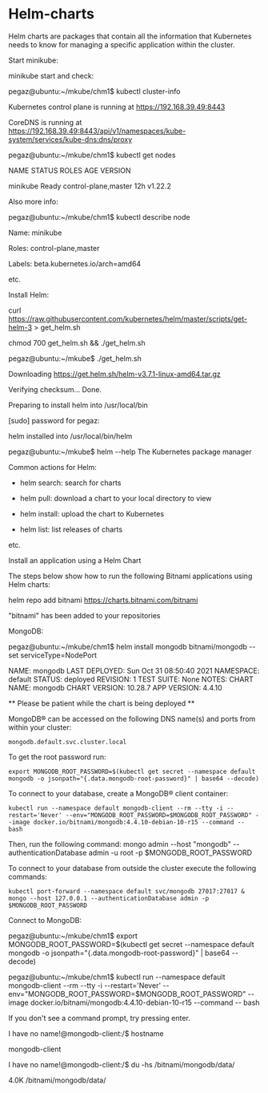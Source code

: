 # Helm-charts
Helm charts are packages that contain all the information that Kubernetes needs to know for managing a specific application within the cluster.

Start minikube:

minikube start and check:

pegaz@ubuntu:~/mkube/chm1$ kubectl cluster-info

Kubernetes control plane is running at https://192.168.39.49:8443

CoreDNS is running at https://192.168.39.49:8443/api/v1/namespaces/kube-system/services/kube-dns:dns/proxy

pegaz@ubuntu:~/mkube/chm1$ kubectl get nodes

NAME       STATUS   ROLES                  AGE   VERSION

minikube   Ready    control-plane,master   12h   v1.22.2

Also more info:

pegaz@ubuntu:~/mkube/chm1$ kubectl describe node

Name:               minikube

Roles:              control-plane,master

Labels:             beta.kubernetes.io/arch=amd64

etc.

Install Helm:

curl https://raw.githubusercontent.com/kubernetes/helm/master/scripts/get-helm-3 > get_helm.sh

chmod 700 get_helm.sh && ./get_helm.sh

pegaz@ubuntu:~/mkube$ ./get_helm.sh 

Downloading https://get.helm.sh/helm-v3.7.1-linux-amd64.tar.gz

Verifying checksum... Done.

Preparing to install helm into /usr/local/bin

[sudo] password for pegaz: 

helm installed into /usr/local/bin/helm

pegaz@ubuntu:~/mkube$ helm --help
The Kubernetes package manager

Common actions for Helm:

- helm search:    search for charts

- helm pull:      download a chart to your local directory to view

- helm install:   upload the chart to Kubernetes

- helm list:      list releases of charts

etc.

Install an application using a Helm Chart

The steps below show how to run the following Bitnami applications using Helm charts:

helm repo add bitnami https://charts.bitnami.com/bitnami

"bitnami" has been added to your repositories

MongoDB:

pegaz@ubuntu:~/mkube/chm1$ helm install mongodb bitnami/mongodb --set serviceType=NodePort 

NAME: mongodb
LAST DEPLOYED: Sun Oct 31 08:50:40 2021
NAMESPACE: default
STATUS: deployed
REVISION: 1
TEST SUITE: None
NOTES:
CHART NAME: mongodb
CHART VERSION: 10.28.7
APP VERSION: 4.4.10

** Please be patient while the chart is being deployed **

MongoDB&reg; can be accessed on the following DNS name(s) and ports from within your cluster:

    mongodb.default.svc.cluster.local

To get the root password run:

    export MONGODB_ROOT_PASSWORD=$(kubectl get secret --namespace default mongodb -o jsonpath="{.data.mongodb-root-password}" | base64 --decode)

To connect to your database, create a MongoDB&reg; client container:

    kubectl run --namespace default mongodb-client --rm --tty -i --restart='Never' --env="MONGODB_ROOT_PASSWORD=$MONGODB_ROOT_PASSWORD" --image docker.io/bitnami/mongodb:4.4.10-debian-10-r15 --command -- bash

Then, run the following command:
    mongo admin --host "mongodb" --authenticationDatabase admin -u root -p $MONGODB_ROOT_PASSWORD

To connect to your database from outside the cluster execute the following commands:

    kubectl port-forward --namespace default svc/mongodb 27017:27017 &
    mongo --host 127.0.0.1 --authenticationDatabase admin -p $MONGODB_ROOT_PASSWORD



Connect to MongoDB:

pegaz@ubuntu:~/mkube/chm1$ export MONGODB_ROOT_PASSWORD=$(kubectl get secret --namespace default mongodb -o jsonpath="{.data.mongodb-root-password}" | base64 --decode)

pegaz@ubuntu:~/mkube/chm1$ kubectl run --namespace default mongodb-client --rm --tty -i --restart='Never' --env="MONGODB_ROOT_PASSWORD=$MONGODB_ROOT_PASSWORD" --image docker.io/bitnami/mongodb:4.4.10-debian-10-r15 --command -- bash

If you don't see a command prompt, try pressing enter.

I have no name!@mongodb-client:/$ hostname 

mongodb-client

I have no name!@mongodb-client:/$ du -hs /bitnami/mongodb/data/

4.0K	/bitnami/mongodb/data/





